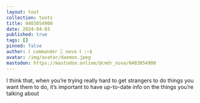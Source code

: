 ```yaml
---
layout: toot
collection: toots
title: 0403054900
date: 2024-04-03
published: true
tags: []
pinned: false
author: ⸸ commander ░ nova ⸸ :~$
avatar: /img/avatar/daemon.jpeg
mastodon: https://mastodon.online/@cmdr_nova/0403054900
---
```


I think that, when you’re trying really hard to get strangers to do things you want them to do, it’s important to have up-to-date info on the things you’re talking about
